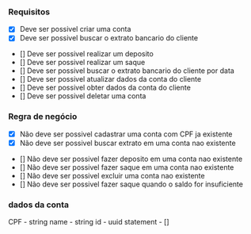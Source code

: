 ### Requisitos

- [x] Deve ser possivel criar uma conta
- [x] Deve ser possivel buscar o extrato bancario do cliente
- [] Deve ser possivel realizar um deposito
- [] Deve ser possivel realizar um saque
- [] Deve ser possivel buscar o extrato bancario do cliente por data
- [] Deve ser possivel atualizar dados da conta do cliente
- [] Deve ser possivel obter dados da conta do cliente
- [] Deve ser possivel deletar uma conta

### Regra de negócio

- [x] Não deve ser possivel cadastrar uma conta com CPF ja existente
- [x] Não deve ser possivel buscar extrato em uma conta nao existente
- [] Não deve ser possivel fazer deposito em uma conta nao existente
- [] Não deve ser possivel fazer saque em uma conta nao existente
- [] Não deve ser possivel excluir uma conta nao existente
- [] Não deve ser possivel fazer saque quando o saldo for insuficiente

### dados da conta
 CPF - string
 name - string
 id - uuid
 statement - []
